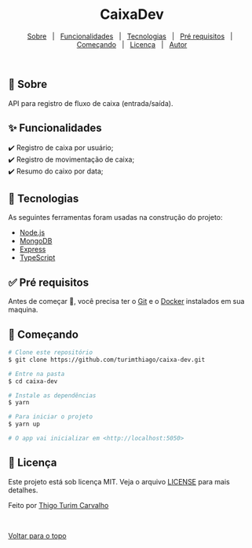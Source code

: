 <h1 align="center">CaixaDev</h1>

<p align="center">
  <a href="#dart-sobre">Sobre</a> &#xa0; | &#xa0; 
  <a href="#sparkles-funcionalidades">Funcionalidades</a> &#xa0; | &#xa0;
  <a href="#rocket-tecnologias">Tecnologias</a> &#xa0; | &#xa0;
  <a href="#white_check_mark-pré-requesitos">Pré requisitos</a> &#xa0; | &#xa0;
  <a href="#checkered_flag-começando">Começando</a> &#xa0; | &#xa0;
  <a href="#memo-licença">Licença</a> &#xa0; | &#xa0;
  <a href="https://github.com/{{github}}" target="_blank">Autor</a>
</p>

<br>

## :dart: Sobre ##

API para registro de fluxo de caixa (entrada/saída).

## :sparkles: Funcionalidades ##

:heavy_check_mark: Registro de caixa por usuário;\
:heavy_check_mark: Registro de movimentação de caixa;\
:heavy_check_mark: Resumo do caixo por data;

## :rocket: Tecnologias ##

As seguintes ferramentas foram usadas na construção do projeto:

- [Node.js](https://nodejs.org/en/)
- [MongoDB](https://www.mongodb.com/)
- [Express](https://expressjs.com/)
- [TypeScript](https://www.typescriptlang.org/)

## :white_check_mark: Pré requisitos ##
Antes de começar :checkered_flag:, você precisa ter o [Git](https://git-scm.com) e o [Docker](https://www.docker.com/) instalados em sua maquina.

## :checkered_flag: Começando ##
```bash
# Clone este repositório
$ git clone https://github.com/turimthiago/caixa-dev.git

# Entre na pasta
$ cd caixa-dev

# Instale as dependências
$ yarn

# Para iniciar o projeto
$ yarn up

# O app vai inicializar em <http://localhost:5050>

```

## :memo: Licença ##

Este projeto está sob licença MIT. Veja o arquivo [LICENSE](LICENSE.md) para mais detalhes.


Feito por <a href="https://github.com/turimthiago" target="_blank">Thigo Turim Carvalho</a>

&#xa0;

<a href="#top">Voltar para o topo</a>
